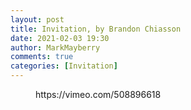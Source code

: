 ```yaml
---
layout: post
title: Invitation, by Brandon Chiasson
date: 2021-02-03 19:30
author: MarkMayberry
comments: true
categories: [Invitation]
---
```

<!-- wp:embed {"url":"https://vimeo.com/508896618","type":"video","providerNameSlug":"vimeo","responsive":true,"className":"wp-embed-aspect-4-3 wp-has-aspect-ratio"} -->
<figure class="wp-block-embed is-type-video is-provider-vimeo wp-block-embed-vimeo wp-embed-aspect-4-3 wp-has-aspect-ratio"><div class="wp-block-embed__wrapper">
https://vimeo.com/508896618
</div></figure>
<!-- /wp:embed -->
